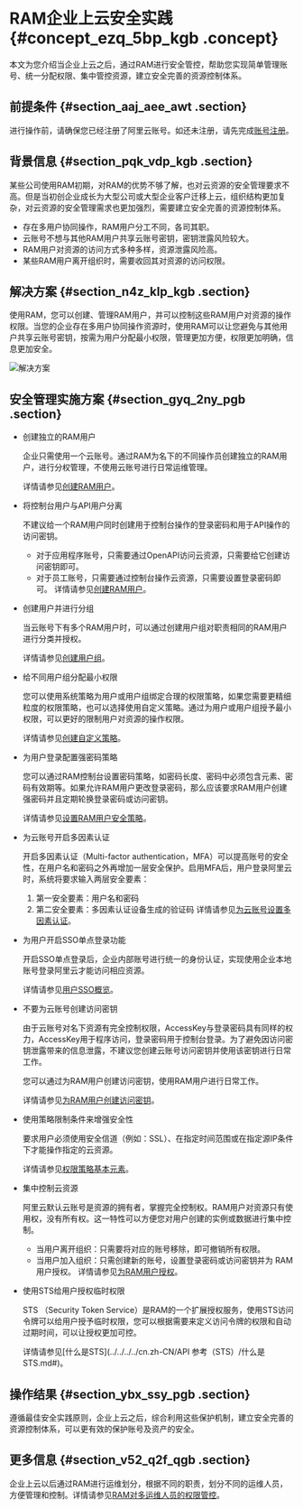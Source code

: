 # RAM企业上云安全实践 {#concept_ezq_5bp_kgb .concept}

本文为您介绍当企业上云之后，通过RAM进行安全管控，帮助您实现简单管理账号、统一分配权限、集中管控资源，建立安全完善的资源控制体系。

## 前提条件 {#section_aaj_aee_awt .section}

进行操作前，请确保您已经注册了阿里云账号。如还未注册，请先完成[账号注册](https://account.aliyun.com/register/register.htm)。

## 背景信息 {#section_pqk_vdp_kgb .section}

某些公司使用RAM初期，对RAM的优势不够了解，也对云资源的安全管理要求不高。但是当初创企业成长为大型公司或大型企业客户迁移上云，组织结构更加复杂，对云资源的安全管理需求也更加强烈，需要建立安全完善的资源控制体系。

-   存在多用户协同操作，RAM用户分工不同，各司其职。
-   云账号不想与其他RAM用户共享云账号密钥，密钥泄露风险较大。
-   RAM用户对资源的访问方式多种多样，资源泄露风险高。
-   某些RAM用户离开组织时，需要收回其对资源的访问权限。

## 解决方案 {#section_n4z_klp_kgb .section}

使用RAM，您可以创建、管理RAM用户，并可以控制这些RAM用户对资源的操作权限。当您的企业存在多用户协同操作资源时，使用RAM可以让您避免与其他用户共享云账号密钥，按需为用户分配最小权限，管理更加方便，权限更加明确，信息更加安全。

![解决方案](http://static-aliyun-doc.oss-cn-hangzhou.aliyuncs.com/assets/img/97386/156897444037013_zh-CN.png)

## 安全管理实施方案 {#section_gyq_2ny_pgb .section}

-   创建独立的RAM用户

    企业只需使用一个云账号。通过RAM为名下的不同操作员创建独立的RAM用户，进行分权管理，不使用云账号进行日常运维管理。

    详情请参见[创建RAM用户](../../../../cn.zh-CN/用户管理/创建RAM用户.md#)。

-   将控制台用户与API用户分离

    不建议给一个RAM用户同时创建用于控制台操作的登录密码和用于API操作的访问密钥。

    -   对于应用程序账号，只需要通过OpenAPI访问云资源，只需要给它创建访问密钥即可。
    -   对于员工账号，只需要通过控制台操作云资源，只需要设置登录密码即可。
    详情请参见[创建RAM用户](../../../../cn.zh-CN/用户管理/创建RAM用户.md#)。

-   创建用户并进行分组

    当云账号下有多个RAM用户时，可以通过创建用户组对职责相同的RAM用户进行分类并授权。

    详情请参见[创建用户组](../../../../cn.zh-CN/用户组管理/创建用户组.md#)。

-   给不同用户组分配最小权限

    您可以使用系统策略为用户或用户组绑定合理的权限策略，如果您需要更精细粒度的权限策略，也可以选择使用自定义策略。通过为用户或用户组授予最小权限，可以更好的限制用户对资源的操作权限。

    详情请参见[创建自定义策略](../../../../cn.zh-CN/权限策略管理/自定义策略/创建自定义策略.md#)。

-   为用户登录配置强密码策略

    您可以通过RAM控制台设置密码策略，如密码长度、密码中必须包含元素、密码有效期等。如果允许RAM用户更改登录密码，那么应该要求RAM用户创建强密码并且定期轮换登录密码或访问密钥。

    详情请参见[设置RAM用户安全策略](../../../../cn.zh-CN/安全设置/基本安全设置/设置RAM用户安全策略.md#)。

-   为云账号开启多因素认证

    开启多因素认证（Multi-factor authentication，MFA）可以提高账号的安全性，在用户名和密码之外再增加一层安全保护。启用MFA后，用户登录阿里云时，系统将要求输入两层安全要素：

    1.  第一安全要素：用户名和密码
    2.  第二安全要素：多因素认证设备生成的验证码
    详情请参见[为云账号设置多因素认证](../../../../cn.zh-CN/安全设置/多因素认证/为云账号设置多因素认证.md#)。

-   为用户开启SSO单点登录功能

    开启SSO单点登录后，企业内部账号进行统一的身份认证，实现使用企业本地账号登录阿里云才能访问相应资源。

    详情请参见[用户SSO概览](../../../../cn.zh-CN/单点登录管理（SSO）/用户SSO/进行用户SSO.md#)。

-   不要为云账号创建访问密钥

    由于云账号对名下资源有完全控制权限，AccessKey与登录密码具有同样的权力，AccessKey用于程序访问，登录密码用于控制台登录。为了避免因访问密钥泄露带来的信息泄露，不建议您创建云账号访问密钥并使用该密钥进行日常工作。

    您可以通过为RAM用户创建访问密钥，使用RAM用户进行日常工作。

    详情请参见[为RAM用户创建访问密钥](../../../../cn.zh-CN/安全设置/访问密钥/为RAM用户创建访问密钥.md#)。

-   使用策略限制条件来增强安全性

    要求用户必须使用安全信道（例如：SSL）、在指定时间范围或在指定源IP条件下才能操作指定的云资源。

    详情请参见[权限策略基本元素](../../../../cn.zh-CN/权限策略管理/权限策略语言/权限策略基本元素.md#)。

-   集中控制云资源

    阿里云默认云账号是资源的拥有者，掌握完全控制权。RAM用户对资源只有使用权，没有所有权。这一特性可以方便您对用户创建的实例或数据进行集中控制。

    -   当用户离开组织：只需要将对应的账号移除，即可撤销所有权限。
    -   当用户加入组织：只需创建新的账号，设置登录密码或访问密钥并为 RAM 用户授权。
    详情请参见[为RAM用户授权](../../../../cn.zh-CN/用户管理/为RAM用户授权.md#)。

-   使用STS给用户授权临时权限

    STS （Security Token Service）是RAM的一个扩展授权服务，使用STS访问令牌可以给用户授予临时权限，您可以根据需要来定义访问令牌的权限和自动过期时间，可以让授权更加可控。

    详情请参见[什么是STS](../../../../cn.zh-CN/API 参考（STS）/什么是STS.md#)。


## 操作结果 {#section_ybx_ssy_pgb .section}

遵循最佳安全实践原则，企业上云之后，综合利用这些保护机制，建立安全完善的资源控制体系，可以更有效的保护账号及资产的安全。

## 更多信息 {#section_v52_q2f_qgb .section}

企业上云以后通过RAM进行运维划分，根据不同的职责，划分不同的运维人员，方便管理和控制。详情请参见[RAM对多运维人员的权限管控](cn.zh-CN/教程/RAM对多运维人员的权限管控.md#)。

